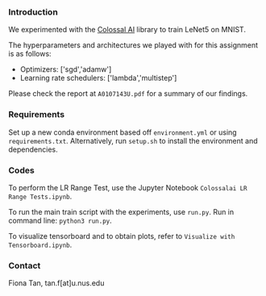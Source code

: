 ### Introduction
We experimented with the [Colossal AI](https://github.com/hpcaitech/ColossalAI) library to train LeNet5 on MNIST.

The hyperparameters and architectures we played with for this assignment is as follows:
* Optimizers: ['sgd','adamw']
* Learning rate schedulers: ['lambda','multistep']

Please check the report at `A0107143U.pdf` for a summary of our findings.

### Requirements
Set up a new conda environment based off `environment.yml` or using `requirements.txt`.
Alternatively, run `setup.sh` to install the environment and dependencies.

### Codes
To perform the LR Range Test, use the Jupyter Notebook `Colossalai LR Range Tests.ipynb`.

To run the main train script with the experiments, use `run.py`. Run in command line: `python3 run.py`.

To visualize tensorboard and to obtain plots, refer to `Visualize with Tensorboard.ipynb`.

### Contact
Fiona Tan, tan.f[at]u.nus.edu 
